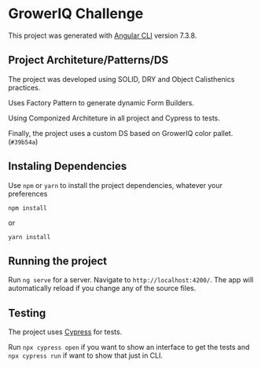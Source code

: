 # GrowerIQ Challenge

This project was generated with [Angular CLI](https://github.com/angular/angular-cli) version 7.3.8.

## Project Architeture/Patterns/DS

The project was developed using SOLID, DRY and Object Calisthenics practices.

Uses Factory Pattern to generate dynamic Form Builders.

Using Componized Architeture in all project and Cypress to tests.

Finally, the project uses a custom DS based on GrowerIQ color pallet. (`#39b54a`)

## Instaling Dependencies

Use `npm` or `yarn` to install the project dependencies, whatever your preferences
```
npm install 
```
or
```
yarn install 
```

## Running the project

Run `ng serve` for a server. Navigate to `http://localhost:4200/`. The app will automatically reload if you change any of the source files.

## Testing

The project uses [Cypress](https://www.cypress.io/) for tests.

Run `npx cypress open` if you want to show an interface to get the tests and `npx cypress run` if want to show that just in CLI.